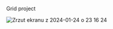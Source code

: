 Grid project

![Zrzut ekranu z 2024-01-24 o 23 16 24](https://github.com/maciekw5/grid/assets/129899058/a222432a-214e-4173-9699-51f7e259f764)

